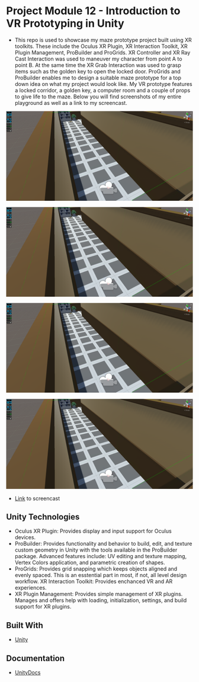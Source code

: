 # Project Module 12 - Introduction to VR Prototyping in Unity

- This repo is used to showcase my maze prototype project built using XR toolkits. These include the Oculus XR Plugin, XR Interaction Toolkit, XR Plugin Management, ProBuilder and ProGrids. XR Controller and XR Ray Cast Interaction was used to maneuver my character from point A to point B. At the same time the XR Grab Interaction was used to grasp items such as the golden key to open the locked door. ProGrids and ProBuilder enables me to design a suitable maze prototype for a top down idea on what my project would look like. My VR prototype features a locked corridor, a golden key, a computer room and a couple of props to give life to the maze. Below you will find screenshots of my entire playground as well as a link to my screencast.

![Begnning Corridor](ProjectModule12/Images/Image1.png)

![End Corridor](ProjectModule12/Images/Image1.png)

![Begnning Computer Room](ProjectModule12/Images/Image1.png)

![End Computer Room](ProjectModule12/Images/Image1.png)

- [Link](https://drive.google.com/file/d/1PKhFr_a9Q2F9gZGIwS81P5DPpeYKjDg6/view?usp=sharing) to screencast

## Unity Technologies

- Oculus XR Plugin: Provides display and input support for Oculus devices.
- ProBuilder: Provides functionality and behavior to build, edit, and texture custom geometry in Unity with the tools available in the ProBuilder package. Advanced features include: UV editing and texture mapping, Vertex Colors application, and parametric creation of shapes.
- ProGrids: Provides grid snapping which keeps objects aligned and evenly spaced. This is an esstential part in most, if not, all level design workflow.
XR Interaction Toolkit: Provides enchanced VR and AR experiences.
- XR Plugin Management: Provides simple management of XR plugins. Manages and offers help with loading, initialization, settings, and build support for XR plugins.

## Built With

* [Unity](https://unity.com/)

## Documentation
* [UnityDocs](https://docs.unity3d.com/Manual/index.html)